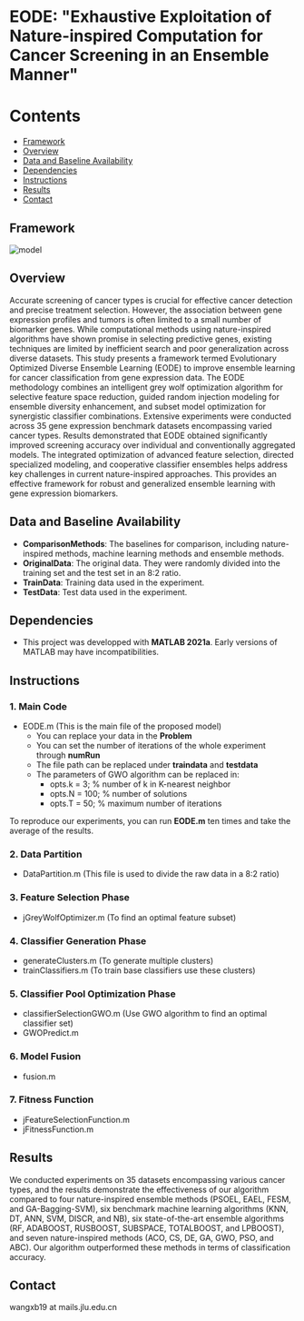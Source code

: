 # EODE: "Exhaustive Exploitation of Nature-inspired Computation for Cancer Screening in an Ensemble Manner"
# Contents 
- [Framework](#Framework)
- [Overview](#Overview)
- [Data and Baseline Availability](#Data-and-Baseline-Availability)
- [Dependencies](#Dependencies)
- [Instructions](#Instructions)
- [Results](#Results)
- [Contact](#Contact)

## Framework
![model](https://github.com/wangxb96/EODE/blob/master/frameworkpro.png)

## Overview
Accurate screening of cancer types is crucial for effective cancer detection and precise treatment selection. However, the association between gene expression profiles and tumors is often limited to a small number of biomarker genes. While computational methods using nature-inspired algorithms have shown promise in selecting predictive genes, existing techniques are limited by inefficient search and poor generalization across diverse datasets. This study presents a framework termed Evolutionary Optimized Diverse Ensemble Learning (EODE) to improve ensemble learning for cancer classification from gene expression data. The EODE methodology combines an intelligent grey wolf optimization algorithm for selective feature space reduction, guided random injection modeling for ensemble diversity enhancement, and subset model optimization for synergistic classifier combinations. Extensive experiments were conducted across 35 gene expression benchmark datasets encompassing varied cancer types. Results demonstrated that EODE obtained significantly improved screening accuracy over individual and conventionally aggregated models. The integrated optimization of advanced feature selection, directed specialized modeling, and cooperative classifier ensembles helps address key challenges in current nature-inspired approaches. This provides an effective framework for robust and generalized ensemble learning with gene expression biomarkers. 

## Data and Baseline Availability
- **ComparisonMethods**: The baselines for comparison, including nature-inspired methods, machine learning methods and ensemble methods.
- **OriginalData**: The original data. They were randomly divided into the training set and the test set in an 8:2 ratio.
- **TrainData**: Training data used in the experiment.
- **TestData**: Test data used in the experiment.

## Dependencies
- This project was developped with **MATLAB 2021a**. Early versions of MATLAB may have incompatibilities.

## Instructions
### 1. Main Code
- EODE.m (This is the main file of the proposed model)
  - You can replace your data in the **Problem**
  - You can set the number of iterations of the whole experiment through **numRun**
  - The file path can be replaced under **traindata** and **testdata**
  - The parameters of GWO algorithm can be replaced in:
    - opts.k = 3; % number of k in K-nearest neighbor
    - opts.N = 100; % number of solutions
    - opts.T = 50; % maximum number of iterations
      
To reproduce our experiments, you can run **EODE.m** ten times and take the average of the results.
### 2. Data Partition 
- DataPartition.m (This file is used to divide the raw data in a 8:2 ratio)
### 3. Feature Selection Phase
- jGreyWolfOptimizer.m (To find an optimal feature subset)
### 4. Classifier Generation Phase
- generateClusters.m (To generate multiple clusters)
- trainClassifiers.m (To train base classifiers use these clusters)
### 5. Classifier Pool Optimization Phase
- classifierSelectionGWO.m (Use GWO algorithm to find an optimal classifier set)
- GWOPredict.m
### 6. Model Fusion
- fusion.m
### 7. Fitness Function
- jFeatureSelectionFunction.m
- jFitnessFunction.m

## Results
We conducted experiments on 35 datasets encompassing various cancer types, and the results demonstrate the effectiveness of our algorithm compared to four nature-inspired ensemble methods (PSOEL, EAEL, FESM, and GA-Bagging-SVM), six benchmark machine learning algorithms (KNN, DT, ANN, SVM, DISCR, and NB), six state-of-the-art ensemble algorithms (RF, ADABOOST, RUSBOOST, SUBSPACE, TOTALBOOST, and LPBOOST), and seven nature-inspired methods (ACO, CS, DE, GA, GWO, PSO, and ABC). Our algorithm outperformed these methods in terms of classification accuracy.

## Contact
wangxb19 at mails.jlu.edu.cn
